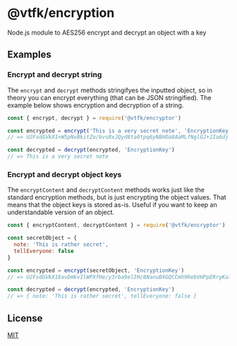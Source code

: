 # @vtfk/encryption

Node.js module to AES256 encrypt and decrypt an object with a key

## Examples

### Encrypt and decrypt string

The `encrypt` and `decrypt` methods stringifyes the inputted object, so in theory you can encrypt everything (that can be JSON stringified).
The example below shows encryption and decryption of a string.

```js
const { encrypt, decrypt } = require('@vtfk/encryptor')

const encrypted = encrypt('This is a very secret note', 'EncryptionKey')
// => U2FsdGVkX1+W5pNvBkitZo/bvsRxJQyd8ta0tpq6yN8HOa8AaMLfNglGJ+1Ia6dj

const decrypted = decrypt(encrypted, 'EncryptionKey')
// => This is a very secret note
```

### Encrypt and decrypt object keys

The `encryptContent` and `decryptContent` methods works just like the standard encryption methods, but is just encrypting the object values. That means that the object keys is stored as-is. Useful if you want to keep an understandable version of an object.

```js
const { encryptContent, decryptContent } = require('@vtfk/encryptor')

const secretObject = {
  note: 'This is rather secret',
  tellEveryone: false
}

const encrypted = encrypt(secretObject, 'EncryptionKey')
// => U2FsdGVkX18avDmkvIlWPXfHe/y3rba9elIHc8NanuBXGQCCmh9RebVHPpERryKalfrq+WCQ1bci4gcRXuTNprEsIDrPtzkOssqiEzMyl38=

const decrypted = decrypt(encrypted, 'EncryptionKey')
// => { note: 'This is rather secret', tellEveryone: false }
```

## License

[MIT](./LICENSE)

